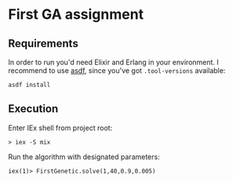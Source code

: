 # First GA assignment

## Requirements
In order to run you'd need Elixir and Erlang in your environment. I recommend to use [asdf](https://github.com/asdf-vm/asdf), since you've got `.tool-versions` available:
```
asdf install
```

## Execution
Enter IEx shell from project root:
```
> iex -S mix
```

Run the algorithm with designated parameters:
```
iex(1)> FirstGenetic.solve(1,40,0.9,0.005)
```



